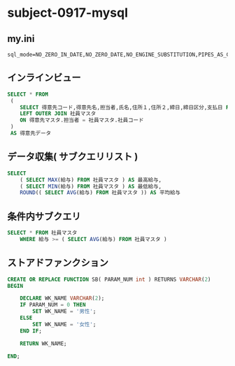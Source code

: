 # subject-0917-mysql

## my.ini
```
sql_mode=NO_ZERO_IN_DATE,NO_ZERO_DATE,NO_ENGINE_SUBSTITUTION,PIPES_AS_CONCAT
```

## インラインビュー
```sql
SELECT * FROM
 ( 
    SELECT 得意先コード,得意先名,担当者,氏名,住所１,住所２,締日,締日区分,支払日 FROM 得意先マスタ 
    LEFT OUTER JOIN 社員マスタ
    ON 得意先マスタ.担当者 = 社員マスタ.社員コード
 )
 AS 得意先データ
```

## データ収集( サブクエリリスト )
```sql
SELECT
    ( SELECT MAX(給与) FROM 社員マスタ ) AS 最高給与,
    ( SELECT MIN(給与) FROM 社員マスタ ) AS 最低給与,
    ROUND(( SELECT AVG(給与) FROM 社員マスタ )) AS 平均給与
```

## 条件内サブクエリ
```sql
SELECT * FROM 社員マスタ
    WHERE 給与 >= ( SELECT AVG(給与) FROM 社員マスタ )
```

## ストアドファンクション
```sql
CREATE OR REPLACE FUNCTION SB( PARAM_NUM int ) RETURNS VARCHAR(2)
BEGIN

    DECLARE WK_NAME VARCHAR(2);
    IF PARAM_NUM = 0 THEN
        SET WK_NAME = '男性';
    ELSE
        SET WK_NAME = '女性';
    END IF;

    RETURN WK_NAME;

END;
```
